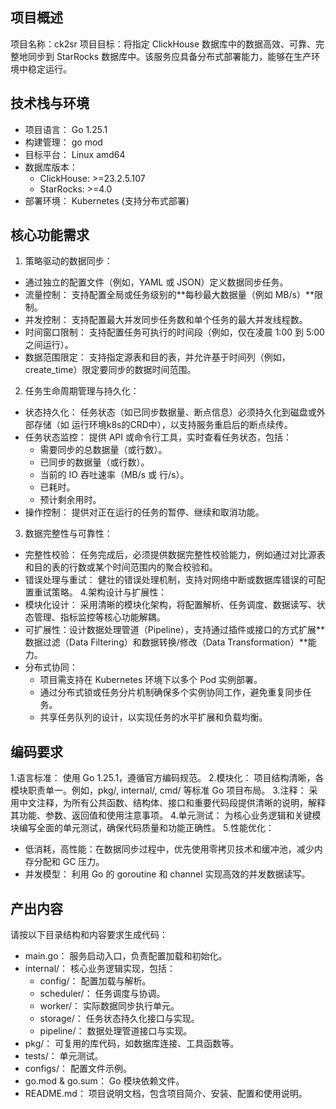 ## 项目概述
项目名称：ck2sr
项目目标：将指定 ClickHouse 数据库中的数据高效、可靠、完整地同步到 StarRocks 数据库中。该服务应具备分布式部署能力，能够在生产环境中稳定运行。

## 技术栈与环境
* 项目语言： Go 1.25.1
* 构建管理： go mod
* 目标平台： Linux amd64
* 数据库版本：
  * ClickHouse: >=23.2.5.107
  * StarRocks: >=4.0
* 部署环境： Kubernetes (支持分布式部署)

## 核心功能需求
1. 策略驱动的数据同步：
  * 通过独立的配置文件（例如，YAML 或 JSON）定义数据同步任务。
  * 流量控制： 支持配置全局或任务级别的**每秒最大数据量（例如 MB/s）**限制。
  * 并发控制： 支持配置最大并发同步任务数和单个任务的最大并发线程数。
  * 时间窗口限制： 支持配置任务可执行的时间段（例如，仅在凌晨 1:00 到 5:00 之间运行）。
  * 数据范围限定： 支持指定源表和目的表，并允许基于时间列（例如，create_time）限定要同步的数据时间范围。
2. 任务生命周期管理与持久化：
  * 状态持久化： 任务状态（如已同步数据量、断点信息）必须持久化到磁盘或外部存储（如 运行环境k8s的CRD中），以支持服务重启后的断点续传。
  * 任务状态监控： 提供 API 或命令行工具，实时查看任务状态，包括：
    * 需要同步的总数据量（或行数）。
    * 已同步的数据量（或行数）。
    * 当前的 IO 吞吐速率（MB/s 或 行/s）。
    * 已耗时。
    * 预计剩余用时。
  * 操作控制： 提供对正在运行的任务的暂停、继续和取消功能。
3. 数据完整性与可靠性：
  * 完整性校验： 任务完成后，必须提供数据完整性校验能力，例如通过对比源表和目的表的行数或某个时间范围内的聚合校验和。
  * 错误处理与重试： 健壮的错误处理机制，支持对网络中断或数据库错误的可配置重试策略。
4.架构设计与扩展性：
  * 模块化设计： 采用清晰的模块化架构，将配置解析、任务调度、数据读写、状态管理、指标监控等核心功能解耦。
  * 可扩展性：设计数据处理管道（Pipeline），支持通过插件或接口的方式扩展**数据过滤（Data Filtering）和数据转换/修改（Data Transformation）**能力。
  * 分布式协同：
    * 项目需支持在 Kubernetes 环境下以多个 Pod 实例部署。
    * 通过分布式锁或任务分片机制确保多个实例协同工作，避免重复同步任务。
    * 共享任务队列的设计，以实现任务的水平扩展和负载均衡。

## 编码要求
1.语言标准： 使用 Go 1.25.1，遵循官方编码规范。
2.模块化： 项目结构清晰，各模块职责单一。例如，pkg/, internal/, cmd/ 等标准 Go 项目布局。
3.注释： 采用中文注释，为所有公共函数、结构体、接口和重要代码段提供清晰的说明，解释其功能、参数、返回值和使用注意事项。
4.单元测试： 为核心业务逻辑和关键模块编写全面的单元测试，确保代码质量和功能正确性。
5.性能优化：
  * 低消耗，高性能：在数据同步过程中，优先使用零拷贝技术和缓冲池，减少内存分配和 GC 压力。
  * 并发模型： 利用 Go 的 goroutine 和 channel 实现高效的并发数据读写。

## 产出内容
请按以下目录结构和内容要求生成代码：
* main.go： 服务启动入口，负责配置加载和初始化。
* internal/： 核心业务逻辑实现，包括：
  * config/： 配置加载与解析。
  * scheduler/： 任务调度与协调。
  * worker/： 实际数据同步执行单元。
  * storage/： 任务状态持久化接口与实现。
  * pipeline/： 数据处理管道接口与实现。
* pkg/： 可复用的库代码，如数据库连接、工具函数等。
* tests/： 单元测试。
* configs/： 配置文件示例。
* go.mod & go.sum： Go 模块依赖文件。
* README.md： 项目说明文档，包含项目简介、安装、配置和使用说明。
